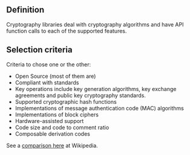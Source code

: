 ## Definition 
Cryptography libraries deal with cryptography algorithms and have API function calls to each of the supported features. 

## Selection criteria
Criteria to chose one or the other:
- Open Source (most of them are)
- Compliant with standards
- Key operations include key generation algorithms, key exchange agreements and public key cryptography standards.
- Supported cryptographic hash functions
- Implementations of message authentication code (MAC) algorithms
- Implementations of block ciphers
- Hardware-assisted support
- Code size and code to comment ratio
- Composable derivation codes

See a [comparison here](https://en.wikipedia.org/wiki/Comparison_of_cryptography_libraries) at Wikipedia.
